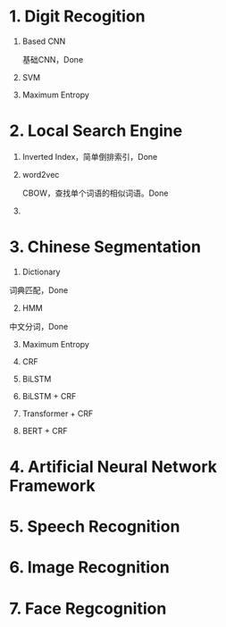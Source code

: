 # 1. Digit Recogition

1. Based CNN

   基础CNN，Done

2. SVM

3. Maximum Entropy

# 2. Local Search Engine

1. Inverted Index，简单倒排索引，Done

2. word2vec

   CBOW，查找单个词语的相似词语。Done

3. 

# 3. Chinese Segmentation

1. Dictionary

词典匹配，Done

2. HMM 

中文分词，Done

3. Maximum Entropy

4. CRF

5. BiLSTM

6. BiLSTM + CRF

7. Transformer + CRF

8. BERT + CRF

# 4. Artificial Neural Network Framework

# 5. Speech Recognition

# 6. Image Recognition

# 7. Face Regcognition
